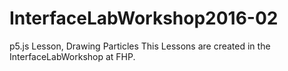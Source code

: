 # InterfaceLabWorkshop2016-02
p5.js Lesson, Drawing Particles
This Lessons are created in the InterfaceLabWorkshop at FHP.
